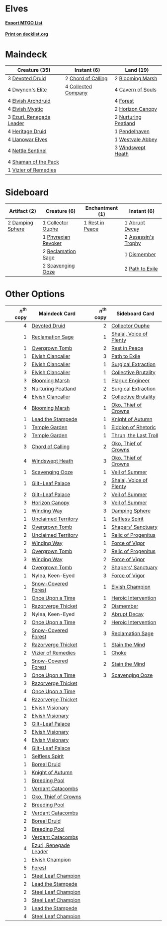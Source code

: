 # Elves

#### [Export MTGO List](../collection/Elves/Elves.txt)
#### [Print on decklist.org](http://decklist.org/?deckmain=2%09Blooming%20Marsh%0A4%09Cavern%20of%20Souls%0A2%09Chord%20of%20Calling%0A4%09Collected%20Company%0A3%09Devoted%20Druid%0A4%09Dwynen's%20Elite%0A4%09Elvish%20Archdruid%0A4%09Elvish%20Mystic%0A3%09Ezuri,%20Renegade%20Leader%0A4%09Forest%0A4%09Heritage%20Druid%0A2%09Horizon%20Canopy%0A4%09Llanowar%20Elves%0A4%09Nettle%20Sentinel%0A2%09Nurturing%20Peatland%0A1%09Pendelhaven%0A4%09Shaman%20of%20the%20Pack%0A1%09Vizier%20of%20Remedies%0A1%09Westvale%20Abbey%0A3%09Windswept%20Heath&deckside=1%09Abrupt%20Decay%0A2%09Assassin's%20Trophy%0A1%09Collector%20Ouphe%0A2%09Damping%20Sphere%0A1%09Dismember%0A2%09Path%20to%20Exile%0A1%09Phyrexian%20Revoker%0A2%09Reclamation%20Sage%0A1%09Rest%20in%20Peace%0A2%09Scavenging%20Ooze)
# Maindeck

|                                           Creature (35)                                           |                                         Instant (6)                                          |                                           Land (19)                                           |
|---------------------------------------------------------------------------------------------------|----------------------------------------------------------------------------------------------|-----------------------------------------------------------------------------------------------|
|3 [Devoted Druid](http://gatherer.wizards.com/Pages/Card/Details.aspx?multiverseid=135500)         |2 [Chord of Calling](http://gatherer.wizards.com/Pages/Card/Details.aspx?multiverseid=383209) |2 [Blooming Marsh](http://gatherer.wizards.com/Pages/Card/Details.aspx?multiverseid=417816)    |
|4 [Dwynen's Elite](http://gatherer.wizards.com/Pages/Card/Details.aspx?multiverseid=442739)        |4 [Collected Company](http://gatherer.wizards.com/Pages/Card/Details.aspx?multiverseid=394519)|4 [Cavern of Souls](http://gatherer.wizards.com/Pages/Card/Details.aspx?multiverseid=278058)   |
|4 [Elvish Archdruid](http://gatherer.wizards.com/Pages/Card/Details.aspx?multiverseid=389498)      |                                                                                              |4 [Forest](http://gatherer.wizards.com/Pages/Card/Details.aspx?multiverseid=439860)            |
|4 [Elvish Mystic](http://gatherer.wizards.com/Pages/Card/Details.aspx?multiverseid=389499)         |                                                                                              |2 [Horizon Canopy](http://gatherer.wizards.com/Pages/Card/Details.aspx?multiverseid=409571)    |
|3 [Ezuri, Renegade Leader](http://gatherer.wizards.com/Pages/Card/Details.aspx?multiverseid=389511)|                                                                                              |2 [Nurturing Peatland](http://gatherer.wizards.com/Pages/Card/Details.aspx?multiverseid=464192)|
|4 [Heritage Druid](http://gatherer.wizards.com/Pages/Card/Details.aspx?multiverseid=413713)        |                                                                                              |1 [Pendelhaven](http://gatherer.wizards.com/Pages/Card/Details.aspx?multiverseid=442233)       |
|4 [Llanowar Elves](http://gatherer.wizards.com/Pages/Card/Details.aspx?multiverseid=129626)        |                                                                                              |1 [Westvale Abbey](http://gatherer.wizards.com/Pages/Card/Details.aspx?multiverseid=410049)    |
|4 [Nettle Sentinel](http://gatherer.wizards.com/Pages/Card/Details.aspx?multiverseid=442171)       |                                                                                              |3 [Windswept Heath](http://gatherer.wizards.com/Pages/Card/Details.aspx?multiverseid=405115)   |
|4 [Shaman of the Pack](http://gatherer.wizards.com/Pages/Card/Details.aspx?multiverseid=413747)    |                                                                                              |                                                                                               |
|1 [Vizier of Remedies](http://gatherer.wizards.com/Pages/Card/Details.aspx?multiverseid=426740)    |                                                                                              |                                                                                               |


# Sideboard

|                                       Artifact (2)                                        |                                         Creature (6)                                         |                                     Enchantment (1)                                      |                                         Instant (6)                                          |
|-------------------------------------------------------------------------------------------|----------------------------------------------------------------------------------------------|------------------------------------------------------------------------------------------|----------------------------------------------------------------------------------------------|
|2 [Damping Sphere](http://gatherer.wizards.com/Pages/Card/Details.aspx?multiverseid=443101)|1 [Collector Ouphe](http://gatherer.wizards.com/Pages/Card/Details.aspx?multiverseid=464107)  |1 [Rest in Peace](http://gatherer.wizards.com/Pages/Card/Details.aspx?multiverseid=442021)|1 [Abrupt Decay](http://gatherer.wizards.com/Pages/Card/Details.aspx?multiverseid=456061)     |
|                                                                                           |1 [Phyrexian Revoker](http://gatherer.wizards.com/Pages/Card/Details.aspx?multiverseid=383343)|                                                                                          |2 [Assassin's Trophy](http://gatherer.wizards.com/Pages/Card/Details.aspx?multiverseid=452902)|
|                                                                                           |2 [Reclamation Sage](http://gatherer.wizards.com/Pages/Card/Details.aspx?multiverseid=389651) |                                                                                          |1 [Dismember](http://gatherer.wizards.com/Pages/Card/Details.aspx?multiverseid=382182)        |
|                                                                                           |2 [Scavenging Ooze](http://gatherer.wizards.com/Pages/Card/Details.aspx?multiverseid=420783)  |                                                                                          |2 [Path to Exile](http://gatherer.wizards.com/Pages/Card/Details.aspx?multiverseid=220511)    |


# Other Options

|*n*<sup>th</sup> copy|                                          Maindeck Card                                          |*n*<sup>th</sup> copy|                                          Sideboard Card                                          |
|--------------------:|-------------------------------------------------------------------------------------------------|--------------------:|--------------------------------------------------------------------------------------------------|
|                    4|[Devoted Druid](http://gatherer.wizards.com/Pages/Card/Details.aspx?multiverseid=135500)         |                    2|[Collector Ouphe](http://gatherer.wizards.com/Pages/Card/Details.aspx?multiverseid=464107)        |
|                    1|[Reclamation Sage](http://gatherer.wizards.com/Pages/Card/Details.aspx?multiverseid=389651)      |                    1|[Shalai, Voice of Plenty](http://gatherer.wizards.com/Pages/Card/Details.aspx?multiverseid=442923)|
|                    1|[Overgrown Tomb](http://gatherer.wizards.com/Pages/Card/Details.aspx?multiverseid=405103)        |                    2|[Rest in Peace](http://gatherer.wizards.com/Pages/Card/Details.aspx?multiverseid=442021)          |
|                    1|[Elvish Clancaller](http://gatherer.wizards.com/Pages/Card/Details.aspx?multiverseid=447315)     |                    3|[Path to Exile](http://gatherer.wizards.com/Pages/Card/Details.aspx?multiverseid=220511)          |
|                    2|[Elvish Clancaller](http://gatherer.wizards.com/Pages/Card/Details.aspx?multiverseid=447315)     |                    1|[Surgical Extraction](http://gatherer.wizards.com/Pages/Card/Details.aspx?multiverseid=397706)    |
|                    3|[Elvish Clancaller](http://gatherer.wizards.com/Pages/Card/Details.aspx?multiverseid=447315)     |                    1|[Collective Brutality](http://gatherer.wizards.com/Pages/Card/Details.aspx?multiverseid=414380)   |
|                    3|[Blooming Marsh](http://gatherer.wizards.com/Pages/Card/Details.aspx?multiverseid=417816)        |                    1|[Plague Engineer](http://gatherer.wizards.com/Pages/Card/Details.aspx?multiverseid=464049)        |
|                    3|[Nurturing Peatland](http://gatherer.wizards.com/Pages/Card/Details.aspx?multiverseid=464192)    |                    2|[Surgical Extraction](http://gatherer.wizards.com/Pages/Card/Details.aspx?multiverseid=397706)    |
|                    4|[Elvish Clancaller](http://gatherer.wizards.com/Pages/Card/Details.aspx?multiverseid=447315)     |                    2|[Collective Brutality](http://gatherer.wizards.com/Pages/Card/Details.aspx?multiverseid=414380)   |
|                    4|[Blooming Marsh](http://gatherer.wizards.com/Pages/Card/Details.aspx?multiverseid=417816)        |                    1|[Oko, Thief of Crowns](http://gatherer.wizards.com/Pages/Card/Details.aspx?multiverseid=473159)   |
|                    1|[Lead the Stampede](http://gatherer.wizards.com/Pages/Card/Details.aspx?multiverseid=382295)     |                    1|[Knight of Autumn](http://gatherer.wizards.com/Pages/Card/Details.aspx?multiverseid=452933)       |
|                    1|[Temple Garden](http://gatherer.wizards.com/Pages/Card/Details.aspx?multiverseid=405112)         |                    1|[Eidolon of Rhetoric](http://gatherer.wizards.com/Pages/Card/Details.aspx?multiverseid=380409)    |
|                    2|[Temple Garden](http://gatherer.wizards.com/Pages/Card/Details.aspx?multiverseid=405112)         |                    1|[Thrun, the Last Troll](http://gatherer.wizards.com/Pages/Card/Details.aspx?multiverseid=214050)  |
|                    3|[Chord of Calling](http://gatherer.wizards.com/Pages/Card/Details.aspx?multiverseid=383209)      |                    2|[Oko, Thief of Crowns](http://gatherer.wizards.com/Pages/Card/Details.aspx?multiverseid=473159)   |
|                    4|[Windswept Heath](http://gatherer.wizards.com/Pages/Card/Details.aspx?multiverseid=405115)       |                    3|[Oko, Thief of Crowns](http://gatherer.wizards.com/Pages/Card/Details.aspx?multiverseid=473159)   |
|                    1|[Scavenging Ooze](http://gatherer.wizards.com/Pages/Card/Details.aspx?multiverseid=420783)       |                    1|[Veil of Summer](http://gatherer.wizards.com/Pages/Card/Details.aspx?multiverseid=466952)         |
|                    1|[Gilt-Leaf Palace](http://gatherer.wizards.com/Pages/Card/Details.aspx?multiverseid=153455)      |                    2|[Shalai, Voice of Plenty](http://gatherer.wizards.com/Pages/Card/Details.aspx?multiverseid=442923)|
|                    2|[Gilt-Leaf Palace](http://gatherer.wizards.com/Pages/Card/Details.aspx?multiverseid=153455)      |                    2|[Veil of Summer](http://gatherer.wizards.com/Pages/Card/Details.aspx?multiverseid=466952)         |
|                    3|[Horizon Canopy](http://gatherer.wizards.com/Pages/Card/Details.aspx?multiverseid=409571)        |                    3|[Veil of Summer](http://gatherer.wizards.com/Pages/Card/Details.aspx?multiverseid=466952)         |
|                    1|[Winding Way](http://gatherer.wizards.com/Pages/Card/Details.aspx?multiverseid=464142)           |                    3|[Damping Sphere](http://gatherer.wizards.com/Pages/Card/Details.aspx?multiverseid=443101)         |
|                    1|[Unclaimed Territory](http://gatherer.wizards.com/Pages/Card/Details.aspx?multiverseid=435419)   |                    1|[Selfless Spirit](http://gatherer.wizards.com/Pages/Card/Details.aspx?multiverseid=414332)        |
|                    2|[Overgrown Tomb](http://gatherer.wizards.com/Pages/Card/Details.aspx?multiverseid=405103)        |                    1|[Shapers' Sanctuary](http://gatherer.wizards.com/Pages/Card/Details.aspx?multiverseid=435362)     |
|                    2|[Unclaimed Territory](http://gatherer.wizards.com/Pages/Card/Details.aspx?multiverseid=435419)   |                    1|[Relic of Progenitus](http://gatherer.wizards.com/Pages/Card/Details.aspx?multiverseid=174824)    |
|                    2|[Winding Way](http://gatherer.wizards.com/Pages/Card/Details.aspx?multiverseid=464142)           |                    1|[Force of Vigor](http://gatherer.wizards.com/Pages/Card/Details.aspx?multiverseid=464113)         |
|                    3|[Overgrown Tomb](http://gatherer.wizards.com/Pages/Card/Details.aspx?multiverseid=405103)        |                    2|[Relic of Progenitus](http://gatherer.wizards.com/Pages/Card/Details.aspx?multiverseid=174824)    |
|                    3|[Winding Way](http://gatherer.wizards.com/Pages/Card/Details.aspx?multiverseid=464142)           |                    2|[Force of Vigor](http://gatherer.wizards.com/Pages/Card/Details.aspx?multiverseid=464113)         |
|                    4|[Overgrown Tomb](http://gatherer.wizards.com/Pages/Card/Details.aspx?multiverseid=405103)        |                    2|[Shapers' Sanctuary](http://gatherer.wizards.com/Pages/Card/Details.aspx?multiverseid=435362)     |
|                    1|Nylea, Keen-Eyed                                                                                 |                    3|[Force of Vigor](http://gatherer.wizards.com/Pages/Card/Details.aspx?multiverseid=464113)         |
|                    1|[Snow-Covered Forest](http://gatherer.wizards.com/Pages/Card/Details.aspx?multiverseid=121192)   |                    1|[Elvish Champion](http://gatherer.wizards.com/Pages/Card/Details.aspx?multiverseid=129534)        |
|                    1|[Once Upon a Time](http://gatherer.wizards.com/Pages/Card/Details.aspx?multiverseid=473131)      |                    1|[Heroic Intervention](http://gatherer.wizards.com/Pages/Card/Details.aspx?multiverseid=423776)    |
|                    1|[Razorverge Thicket](http://gatherer.wizards.com/Pages/Card/Details.aspx?multiverseid=209407)    |                    2|[Dismember](http://gatherer.wizards.com/Pages/Card/Details.aspx?multiverseid=382182)              |
|                    2|Nylea, Keen-Eyed                                                                                 |                    2|[Abrupt Decay](http://gatherer.wizards.com/Pages/Card/Details.aspx?multiverseid=456061)           |
|                    2|[Once Upon a Time](http://gatherer.wizards.com/Pages/Card/Details.aspx?multiverseid=473131)      |                    2|[Heroic Intervention](http://gatherer.wizards.com/Pages/Card/Details.aspx?multiverseid=423776)    |
|                    2|[Snow-Covered Forest](http://gatherer.wizards.com/Pages/Card/Details.aspx?multiverseid=121192)   |                    3|[Reclamation Sage](http://gatherer.wizards.com/Pages/Card/Details.aspx?multiverseid=389651)       |
|                    2|[Razorverge Thicket](http://gatherer.wizards.com/Pages/Card/Details.aspx?multiverseid=209407)    |                    1|[Stain the Mind](http://gatherer.wizards.com/Pages/Card/Details.aspx?multiverseid=383402)         |
|                    2|[Vizier of Remedies](http://gatherer.wizards.com/Pages/Card/Details.aspx?multiverseid=426740)    |                    1|[Choke](http://gatherer.wizards.com/Pages/Card/Details.aspx?multiverseid=45431)                   |
|                    3|[Snow-Covered Forest](http://gatherer.wizards.com/Pages/Card/Details.aspx?multiverseid=121192)   |                    2|[Stain the Mind](http://gatherer.wizards.com/Pages/Card/Details.aspx?multiverseid=383402)         |
|                    3|[Once Upon a Time](http://gatherer.wizards.com/Pages/Card/Details.aspx?multiverseid=473131)      |                    3|[Scavenging Ooze](http://gatherer.wizards.com/Pages/Card/Details.aspx?multiverseid=420783)        |
|                    3|[Razorverge Thicket](http://gatherer.wizards.com/Pages/Card/Details.aspx?multiverseid=209407)    |                     |                                                                                                  |
|                    4|[Once Upon a Time](http://gatherer.wizards.com/Pages/Card/Details.aspx?multiverseid=473131)      |                     |                                                                                                  |
|                    4|[Razorverge Thicket](http://gatherer.wizards.com/Pages/Card/Details.aspx?multiverseid=209407)    |                     |                                                                                                  |
|                    1|[Elvish Visionary](http://gatherer.wizards.com/Pages/Card/Details.aspx?multiverseid=175124)      |                     |                                                                                                  |
|                    2|[Elvish Visionary](http://gatherer.wizards.com/Pages/Card/Details.aspx?multiverseid=175124)      |                     |                                                                                                  |
|                    3|[Gilt-Leaf Palace](http://gatherer.wizards.com/Pages/Card/Details.aspx?multiverseid=153455)      |                     |                                                                                                  |
|                    3|[Elvish Visionary](http://gatherer.wizards.com/Pages/Card/Details.aspx?multiverseid=175124)      |                     |                                                                                                  |
|                    4|[Elvish Visionary](http://gatherer.wizards.com/Pages/Card/Details.aspx?multiverseid=175124)      |                     |                                                                                                  |
|                    4|[Gilt-Leaf Palace](http://gatherer.wizards.com/Pages/Card/Details.aspx?multiverseid=153455)      |                     |                                                                                                  |
|                    1|[Selfless Spirit](http://gatherer.wizards.com/Pages/Card/Details.aspx?multiverseid=414332)       |                     |                                                                                                  |
|                    1|[Boreal Druid](http://gatherer.wizards.com/Pages/Card/Details.aspx?multiverseid=121193)          |                     |                                                                                                  |
|                    1|[Knight of Autumn](http://gatherer.wizards.com/Pages/Card/Details.aspx?multiverseid=452933)      |                     |                                                                                                  |
|                    1|[Breeding Pool](http://gatherer.wizards.com/Pages/Card/Details.aspx?multiverseid=97088)          |                     |                                                                                                  |
|                    1|[Verdant Catacombs](http://gatherer.wizards.com/Pages/Card/Details.aspx?multiverseid=405113)     |                     |                                                                                                  |
|                    1|[Oko, Thief of Crowns](http://gatherer.wizards.com/Pages/Card/Details.aspx?multiverseid=473159)  |                     |                                                                                                  |
|                    2|[Breeding Pool](http://gatherer.wizards.com/Pages/Card/Details.aspx?multiverseid=97088)          |                     |                                                                                                  |
|                    2|[Verdant Catacombs](http://gatherer.wizards.com/Pages/Card/Details.aspx?multiverseid=405113)     |                     |                                                                                                  |
|                    2|[Boreal Druid](http://gatherer.wizards.com/Pages/Card/Details.aspx?multiverseid=121193)          |                     |                                                                                                  |
|                    3|[Breeding Pool](http://gatherer.wizards.com/Pages/Card/Details.aspx?multiverseid=97088)          |                     |                                                                                                  |
|                    3|[Verdant Catacombs](http://gatherer.wizards.com/Pages/Card/Details.aspx?multiverseid=405113)     |                     |                                                                                                  |
|                    4|[Ezuri, Renegade Leader](http://gatherer.wizards.com/Pages/Card/Details.aspx?multiverseid=389511)|                     |                                                                                                  |
|                    1|[Elvish Champion](http://gatherer.wizards.com/Pages/Card/Details.aspx?multiverseid=129534)       |                     |                                                                                                  |
|                    5|[Forest](http://gatherer.wizards.com/Pages/Card/Details.aspx?multiverseid=439860)                |                     |                                                                                                  |
|                    1|[Steel Leaf Champion](http://gatherer.wizards.com/Pages/Card/Details.aspx?multiverseid=443070)   |                     |                                                                                                  |
|                    2|[Lead the Stampede](http://gatherer.wizards.com/Pages/Card/Details.aspx?multiverseid=382295)     |                     |                                                                                                  |
|                    2|[Steel Leaf Champion](http://gatherer.wizards.com/Pages/Card/Details.aspx?multiverseid=443070)   |                     |                                                                                                  |
|                    3|[Steel Leaf Champion](http://gatherer.wizards.com/Pages/Card/Details.aspx?multiverseid=443070)   |                     |                                                                                                  |
|                    3|[Lead the Stampede](http://gatherer.wizards.com/Pages/Card/Details.aspx?multiverseid=382295)     |                     |                                                                                                  |
|                    4|[Steel Leaf Champion](http://gatherer.wizards.com/Pages/Card/Details.aspx?multiverseid=443070)   |                     |                                                                                                  |

